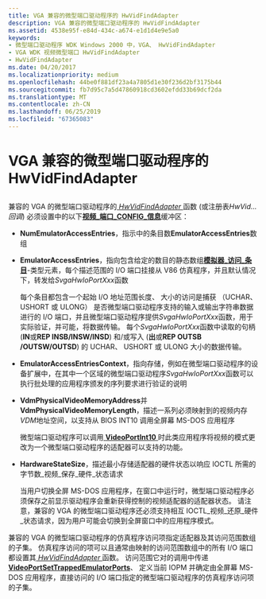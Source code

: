```yaml
---
title: VGA 兼容的微型端口驱动程序的 HwVidFindAdapter
description: VGA 兼容的微型端口驱动程序的 HwVidFindAdapter
ms.assetid: 4538e95f-e84d-434c-a674-e1d1d4e9e5a0
keywords:
- 微型端口驱动程序 WDK Windows 2000 中，VGA、 HwVidFindAdapter
- VGA WDK 视频微型端口 HwVidFindAdapter
- HwVidFindAdapter
ms.date: 04/20/2017
ms.localizationpriority: medium
ms.openlocfilehash: 44be0f881df23a4a7805d1e30f236d2bf3175b44
ms.sourcegitcommit: fb7d95c7a5d47860918cd3602efdd33b69dcf2da
ms.translationtype: MT
ms.contentlocale: zh-CN
ms.lasthandoff: 06/25/2019
ms.locfileid: "67365083"
---
```

# <a name="vga-compatible-miniport-drivers-hwvidfindadapter"></a>VGA 兼容的微型端口驱动程序的 HwVidFindAdapter


## <span id="ddk_vga_compatible_miniport_driver_s_hwvidfindadapter_gg"></span><span id="DDK_VGA_COMPATIBLE_MINIPORT_DRIVER_S_HWVIDFINDADAPTER_GG"></span>


兼容的 VGA 的微型端口驱动程序的[ *HwVidFindAdapter* ](https://docs.microsoft.com/windows-hardware/drivers/ddi/content/video/nc-video-pvideo_hw_find_adapter)函数 (或注册表*HwVid...回调*) 必须设置中的以下[**视频\_端口\_CONFIG\_信息**](https://docs.microsoft.com/windows-hardware/drivers/ddi/content/video/ns-video-_video_port_config_info)缓冲区：

-   **NumEmulatorAccessEntries**，指示中的条目数**EmulatorAccessEntries**数组

-   **EmulatorAccessEntries**，指向包含给定的数目的静态数组[**模拟器\_访问\_条目**](https://docs.microsoft.com/windows-hardware/drivers/ddi/content/miniport/ns-miniport-_emulator_access_entry)-类型元素，每个描述范围的 I/O 端口挂接从 V86 仿真程序，并且默认情况下，转发给*SvgaHwIoPortXxx*函数

    每个条目都包含一个起始 I/O 地址范围长度、 大小的访问是捕获 （UCHAR、 USHORT 或 ULONG） 是否微型端口驱动程序支持的输入或输出字符串数据进行的 I/O 端口，并且微型端口驱动程序提供*SvgaHwIoPortXxx*函数，用于实际验证，并可能，将数据传输。 每个*SvgaHwIoPortXxx*函数中读取的句柄 (**IN**或**REP INSB/INSW/INSD**) 和/或写入 (**出**或**REP OUTSB /OUTSW/OUTSD**) 的 UCHAR、 USHORT 或 ULONG 大小的数据传输。

-   **EmulatorAccessEntriesContext**，指向存储，例如在微型端口驱动程序的设备扩展中，在其中一个区域的微型端口驱动程序*SvgaHwIoPortXxx*函数可以执行批处理的应用程序颁发的序列要求进行验证的说明

-   **VdmPhysicalVideoMemoryAddress**并**VdmPhysicalVideoMemoryLength**，描述一系列必须映射到的视频内存*VDM*地址空间，以支持从 BIOS INT10 调用全屏幕 MS-DOS 应用程序

    微型端口驱动程序可以调用[ **VideoPortInt10** ](https://docs.microsoft.com/windows-hardware/drivers/ddi/content/video/nf-video-videoportint10)时此类应用程序将视频的模式更改为一个微型端口驱动程序的适配器可以支持的功能。

-   **HardwareStateSize**，描述最小存储适配器的硬件状态以响应 IOCTL 所需的字节数\_视频\_保存\_硬件\_状态请求

    当用户切换全屏 MS-DOS 应用程序，在窗口中运行时，微型端口驱动程序必须保存之前显示驱动程序会重新获得控制的视频适配器的适配器状态。 请注意，兼容的 VGA 的微型端口驱动程序还必须支持相互 IOCTL\_视频\_还原\_硬件\_状态请求，因为用户可能会切换到全屏窗口中的应用程序模式。

兼容的 VGA 的微型端口驱动程序的仿真程序访问项指定适配器及其访问范围数组的子集。 仿真程序访问的项可以且通常由映射的访问范围数组中的所有 I/O 端口都设置其[ *HwVidFindAdapter* ](https://docs.microsoft.com/windows-hardware/drivers/ddi/content/video/nc-video-pvideo_hw_find_adapter)函数。 访问范围它对的调用中传递[ **VideoPortSetTrappedEmulatorPorts**](https://docs.microsoft.com/windows-hardware/drivers/ddi/content/video/nf-video-videoportsettrappedemulatorports)、 定义当前 IOPM 并确定由全屏幕 MS-DOS 应用程序，直接访问的 I/O 端口指定的微型端口驱动程序的仿真程序访问项的子集。

 

 






